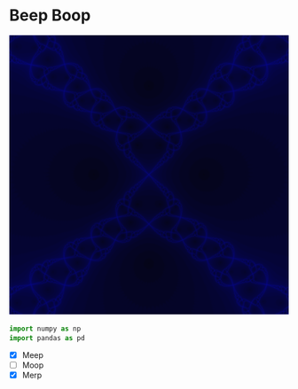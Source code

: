 # Beep Boop

![Example of a Newton Fractal](https://github.com/danielennis521/Newton-Fractals/blob/main/X%5E4%20+%20X%5E2%20-%201%20factal.png?raw=true)

``` python
import numpy as np
import pandas as pd
```

- [x] Meep
- [ ] Moop
- [x] Merp
